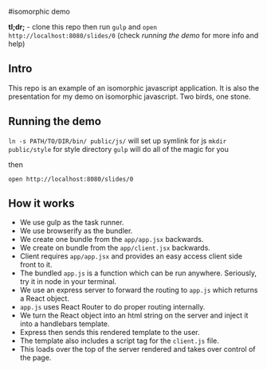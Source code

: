 #isomorphic demo

**tl;dr;** - clone this repo then run `gulp` and `open http://localhost:8080/slides/0` (check *running the demo* for more info and help)

## Intro
This repo is an example of an isomorphic javascript application.
It is also the presentation for my demo on isomorphic javascript.
Two birds, one stone.

## Running the demo
`ln -s PATH/TO/DIR/bin/ public/js/` will set up symlink for js
`mkdir public/style` for style directory
`gulp` will do all of the magic for you

then

`open http://localhost:8080/slides/0`

## How it works

- We use gulp as the task runner.
- We use browserify as the bundler.
- We create one bundle from the `app/app.jsx` backwards.
- We create on bundle from the `app/client.jsx` backwards.
- Client requires `app/app.jsx` and provides an easy access client side front to it.
- The bundled `app.js` is a function which can be run anywhere. Seriously, try it in node in your terminal.
- We use an express server to forward the routing to `app.js` which returns a React object.
- `app.js` uses React Router to do proper routing internally.
- We turn the React object into an html string on the server and inject it into a handlebars template.
- Express then sends this rendered template to the user.
- The template also includes a script tag for the `client.js` file.
- This loads over the top of the server rendered and takes over control of the page.